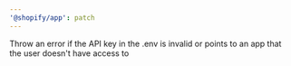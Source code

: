 ```yaml
---
'@shopify/app': patch
---
```


Throw an error if the API key in the .env is invalid or points to an app that the user doesn't have access to
